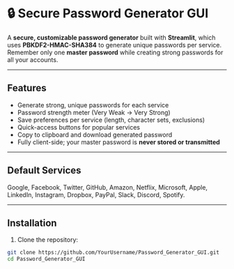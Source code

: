 # 🔒 Secure Password Generator GUI

A **secure, customizable password generator** built with **Streamlit**, which uses **PBKDF2-HMAC-SHA384** to generate unique passwords per service. Remember only one **master password** while creating strong passwords for all your accounts.

---

## Features

- Generate strong, unique passwords for each service
- Password strength meter (Very Weak → Very Strong)
- Save preferences per service (length, character sets, exclusions)
- Quick-access buttons for popular services
- Copy to clipboard and download generated password
- Fully client-side; your master password is **never stored or transmitted**

---

## Default Services

Google, Facebook, Twitter, GitHub, Amazon, Netflix, Microsoft, Apple, LinkedIn, Instagram, Dropbox, PayPal, Slack, Discord, Spotify.

---

## Installation

1. Clone the repository:

```bash
git clone https://github.com/YourUsername/Password_Generator_GUI.git
cd Password_Generator_GUI
